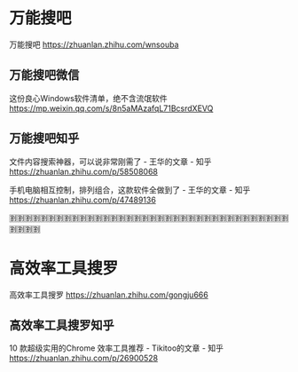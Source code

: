 
# 万能搜吧

万能搜吧 https://zhuanlan.zhihu.com/wnsouba

## 万能搜吧微信

这份良心Windows软件清单，绝不含流氓软件 https://mp.weixin.qq.com/s/8n5aMAzafqL71BcsrdXEVQ

## 万能搜吧知乎 

文件内容搜索神器，可以说非常刚需了 - 王华的文章 - 知乎 https://zhuanlan.zhihu.com/p/58508068

手机电脑相互控制，排列组合，这款软件全做到了 - 王华的文章 - 知乎 https://zhuanlan.zhihu.com/p/47489136

:u5272::u5272::u5272::u5272::u5272::u5272::u5272::u5272::u5272::u5272::u5272::u5272::u5272::u5272::u5272::u5272::u5272::u5272::u5272::u5272::u5272::u5272::u5272::u5272::u5272::u5272::u5272::u5272::u5272::u5272::u5272::u5272::u5272::u5272::u5272::u5272::u5272::u5272::u5272::u5272:

# 高效率工具搜罗

高效率工具搜罗 https://zhuanlan.zhihu.com/gongju666

## 高效率工具搜罗知乎

10 款超级实用的Chrome 效率工具推荐 - Tikitoo的文章 - 知乎 https://zhuanlan.zhihu.com/p/26900528

